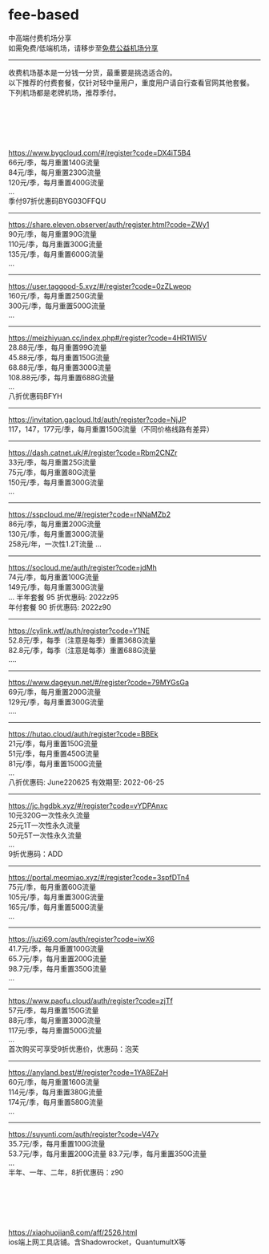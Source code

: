 # fee-based
中高端付费机场分享  
如需免费/低端机场，请移步至[免费公益机场分享](https://github.com/deezertidal/freevpn/blob/main/README.md)  
****
收费机场基本是一分钱一分货，最重要是挑选适合的。  
以下推荐的付费套餐，仅针对轻中量用户，重度用户请自行查看官网其他套餐。  
下列机场都是老牌机场，推荐季付。  
<br>  
<br>  
<br>  
https://www.bygcloud.com/#/register?code=DX4iT5B4  
66元/季，每月重置140G流量  
84元/季，每月重置230G流量  
120元/季，每月重置400G流量  
...  
季付97折优惠码BYG03OFFQU  
****
https://share.eleven.observer/auth/register.html?code=ZWy1  
90元/季，每月重置90G流量  
110元/季，每月重置300G流量  
135元/季，每月重置600G流量  
...  
****
https://user.taggood-5.xyz/#/register?code=0zZLweop  
160元/季，每月重置250G流量  
300元/季，每月重置500G流量  
...  
****
https://meizhiyuan.cc/index.php#/register?code=4HR1Wl5V  
28.88元/季，每月重置99G流量  
45.88元/季，每月重置150G流量  
68.88元/季，每月重置300G流量  
108.88元/季，每月重置688G流量  
...  
八折优惠码BFYH  
****
https://invitation.gacloud.ltd/auth/register?code=NjJP  
117，147，177元/季，每月重置150G流量（不同价格线路有差异）  
****
https://dash.catnet.uk/#/register?code=Rbm2CNZr  
33元/季，每月重置25G流量  
75元/季，每月重置80G流量  
150元/季，每月重置300G流量  
...  
****
https://sspcloud.me/#/register?code=rNNaMZb2  
86元/季，每月重置200G流量  
130元/季，每月重置300G流量    
258元/年，一次性1.2T流量
...  
****
https://socloud.me/auth/register?code=jdMh  
74元/季，每月重置100G流量  
149元/季，每月重置300G流量  
...
半年套餐 95 折优惠码: 2022z95  
年付套餐 90 折优惠码: 2022z90  
****
https://cylink.wtf/auth/register?code=Y1NE  
52.8元/季，每季（注意是每季）重置368G流量  
82.8元/季，每季（注意是每季）重置688G流量  
....  
****
https://www.dageyun.net/#/register?code=79MYGsGa  
69元/季，每月重置200G流量  
129元/季，每月重置300G流量  
....  
****
https://hutao.cloud/auth/register?code=BBEk  
21元/季，每月重置150G流量  
51元/季，每月重置450G流量  
81元/季，每月重置1500G流量  
...  
八折优惠码: June220625 有效期至: 2022-06-25  
****
https://jc.hgdbk.xyz/#/register?code=vYDPAnxc  
10元320G一次性永久流量  
25元1T一次性永久流量  
50元5T一次性永久流量  
...  
9折优惠码：ADD  
****
https://portal.meomiao.xyz/#/register?code=3spfDTn4  
75元/季，每月重置60G流量  
105元/季，每月重置300G流量  
165元/季，每月重置500G流量  
...  
****
https://juzi69.com/auth/register?code=iwX6  
41.7元/季，每月重置100G流量  
65.7元/季，每月重置200G流量  
98.7元/季，每月重置350G流量  
...  
****
https://www.paofu.cloud/auth/register?code=zjTf  
57元/季，每月重置150G流量  
88元/季，每月重置300G流量  
117元/季，每月重置500G流量  
...  
首次购买可享受9折优惠价，优惠码：泡芙  
****
https://anyland.best/#/register?code=1YA8EZaH    
60元/季，每月重置160G流量  
114元/季，每月重置380G流量  
174元/季，每月重置580G流量  
...  
****
https://suyunti.com/auth/register?code=V47v  
35.7元/季，每月重置100G流量  
53.7元/季，每月重置200G流量
83.7元/季，每月重置350G流量  
...  
半年、一年、二年，8折优惠码：z90  
<br>  
<br>  
<br>  
https://xiaohuojian8.com/aff/2526.html  
ios端上网工具店铺。含Shadowrocket，QuantumultX等
